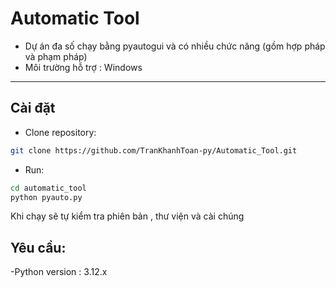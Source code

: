 # Automatic Tool

- Dự án đa số chạy bằng pyautogui và có nhiều chức năng (gồm hợp pháp và phạm pháp)
- Môi trường hỗ trợ : Windows

---

## Cài đặt

- Clone repository:

```bash
git clone https://github.com/TranKhanhToan-py/Automatic_Tool.git
```
- Run:
```bash
cd automatic_tool
python pyauto.py
```
Khi chạy sẽ tự kiểm tra phiên bản , thư viện và cài chúng
## Yêu cầu:

-Python version : 3.12.x
